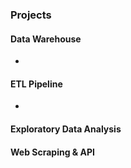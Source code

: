 ### Projects

#### Data Warehouse

* 

#### ETL Pipeline

*

#### Exploratory Data Analysis


#### Web Scraping & API
